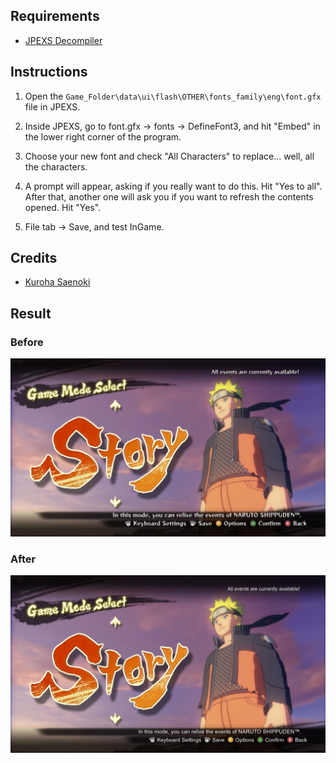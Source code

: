 ## Requirements

* [JPEXS Decompiler](https://github.com/jindrapetrik/jpexs-decompiler/releases)

## Instructions

1) Open the `Game_Folder\data\ui\flash\OTHER\fonts_family\eng\font.gfx` file in JPEXS.

2) Inside JPEXS, go to font.gfx -> fonts -> DefineFont3, and hit "Embed" in the lower right corner of the program.

3) Choose your new font and check "All Characters" to replace... well, all the characters.

4) A prompt will appear, asking if you really want to do this. Hit "Yes to all". After that, another one will ask you if you want to refresh the contents opened. Hit "Yes".

5) File tab -> Save, and test InGame.

## Credits

* [Kuroha Saenoki](https://www.youtube.com/watch?v=BASTUa6S-YU)

## Result

### Before

![](../pics/changing_the_basic_font_1.png)

### After

![](../pics/changing_the_basic_font_2.png)